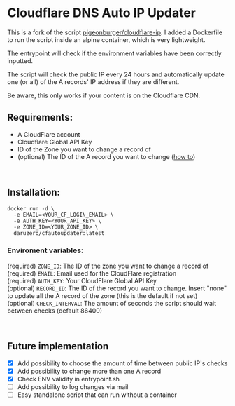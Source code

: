 # Cloudflare DNS Auto IP Updater


This is a fork of the script [pigeonburger/cloudflare-ip](https://github.com/pigeonburger/cloudflare-ip). I added a Dockerfile to run the script inside an alpine container, which is very lightweight.

The entrypoint will check if the environment variables have been correctly inputted.

The script will check the public IP every 24 hours and automatically update one (or all) of the A records' IP address if they are different.

Be aware, this only works if your content is on the Cloudflare CDN.

## Requirements:

  - A CloudFlare account
  - Cloudflare Global API Key
  - ID of the Zone you want to change a record of
  - (optional) The ID of the A record you want to change ([how to](https://api.cloudflare.com/#dns-records-for-a-zone-list-dns-records))
  
</br>

## Installation:

```
docker run -d \
  -e EMAIL=<YOUR_CF_LOGIN_EMAIL> \
  -e AUTH_KEY=<YOUR_API_KEY> \
  -e ZONE_ID=<YOUR_ZONE_ID> \
  daruzero/cfautoupdater:latest
```
### Enviroment variables:

(required) `ZONE_ID`: The ID of the zone you want to change a record of  
(required) `EMAIL`: Email used for the CloudFlare registration  
(required) `AUTH_KEY`: Your CloudFlare Global API Key  
(optional) `RECORD_ID`: The ID of the record you want to change. Insert "none" to update all the A record of the zone (this is the default if not set)  
(optional) `CHECK_INTERVAL`: The amount of seconds the script should wait between checks (default 86400)  

</br>

## Future implementation
- [x] Add possibility to choose the amount of time between public IP's checks
- [x] Add possibility to change more than one A record
- [x] Check ENV validity in entrypoint.sh
- [ ] Add possibility to log changes via mail
- [ ] Easy standalone script that can run without a container